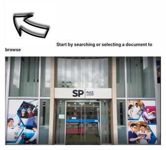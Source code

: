
![Searcharrow](/assets/Arrowmain.png) **Start by searching or selecting a document to browse**

![PACE Front](/assets/PACE.PNG) 
